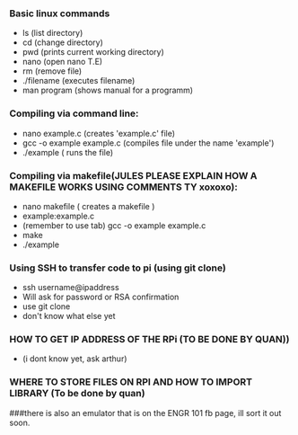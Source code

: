 ### Basic linux commands
- ls (list directory)
- cd (change directory)
- pwd (prints current working directory)
- nano (open nano T.E)
- rm (remove file)
- ./filename (executes filename)
- man program (shows manual for a programm)

### Compiling via command line:
- nano example.c (creates 'example.c' file)
- gcc -o example example.c (compiles file under the name 'example')
- ./example ( runs the file)

### Compiling via makefile(JULES PLEASE EXPLAIN HOW A MAKEFILE WORKS USING COMMENTS TY xoxoxo):
- nano makefile ( creates a makefile )
- example:example.c
- (remember to use tab) gcc -o example example.c
- make
- ./example

### Using SSH to transfer code to pi (using git clone)
- ssh username@ipaddress
- Will ask for password or RSA confirmation
- use git clone
- don't know what else yet

### HOW TO GET IP ADDRESS OF THE RPi (TO BE DONE BY QUAN))
- (i dont know yet, ask arthur)

### WHERE TO STORE FILES ON RPI AND HOW TO IMPORT LIBRARY  (To be done by quan)

###there is also an emulator that is on the ENGR 101 fb page, ill sort it out soon.
